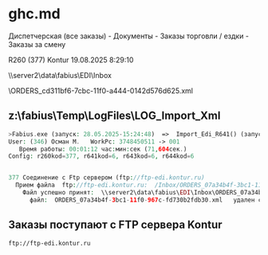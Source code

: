 # ghc.md

Диспетчерская (все заказы) - Документы - Заказы торговли / ездки - Заказы за смену

R260 (377) Kontur 19.08.2025 8:29:10 

\\\server2\data\fabius\EDI\Inbox

\ORDERS_cd311bf6-7cbc-11f0-a444-0142d576d625.xml

## z:\fabius\Temp\LogFiles\LOG_Import_Xml

```php
>Fabius.exe (запуск: 28.05.2025-15:24:48)  =>  Import_Edi_R641() (запуск: 28.05.2025-15:43:57)
User: (346) Осман М.   WorkPc: 3748450511 -> 001
   Время работы: 00:01:12 час:мин:сек (71,604сек.)
Config: r260kod=377, r641kod=6, r643kod=6, r644kod=6


377 Соединение c Ftp сервером (ftp://ftp-edi.kontur.ru)
  Прием файла  ftp://ftp-edi.kontur.ru:  /Inbox/ORDERS_07a34b4f-3bc1-11f0-967c-fd730b2fdb30.xml --> \\server2\data\fabius\EDI\Inbox\ORDERS_07a34b4f-3bc1-11f0-967c-fd730b2fdb30.xml
    Файл успешно принят:  \\server2\data\fabius\EDI\Inbox\ORDERS_07a34b4f-3bc1-11f0-967c-fd730b2fdb30.xml   в наличии на локальном сервере
      файл:  ORDERS_07a34b4f-3bc1-11f0-967c-fd730b2fdb30.xml   удален c ftp сервера ftp://ftp-edi.kontur.ru
```

## Заказы поступают с FTP сервера Kontur

`ftp://ftp-edi.kontur.ru`